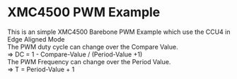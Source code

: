 # XMC4500 PWM Example
This is an simple XMC4500 Barebone PWM Example which use the CCU4 in Edge Aligned Mode<br />
The PWM duty cycle can change over the Compare Value.<br />
    => DC = 1 - Compare-Value / (Period-Value +1)<br />
The PWM Frequency can change over the Period Value.<br />
    => T  = Period-Value + 1<br />


